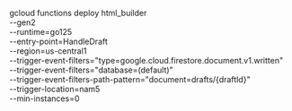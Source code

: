 gcloud functions deploy html_builder \
 --gen2 \
 --runtime=go125 \
 --entry-point=HandleDraft \
 --region=us-central1 \
--trigger-event-filters="type=google.cloud.firestore.document.v1.written" \
 --trigger-event-filters="database=(default)" \
 --trigger-event-filters-path-pattern="document=drafts/{draftId}" \
 --trigger-location=nam5 \
 --min-instances=0
